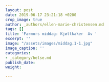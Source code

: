 ```yaml
---
layout: post
date: 2019-06-17 23:21:18 +0200
crop_image: true
author: _authors/ellen-marie-christensen.md
tags: []
title: 'Farmors middag: Kjøttkaker  Av '
excerpt: ''
image: "/assets/images/middag.1-1.jpg"
image_caption: ''
categories:
- _category/helse.md
publish_date: 
weight: 

---
```

